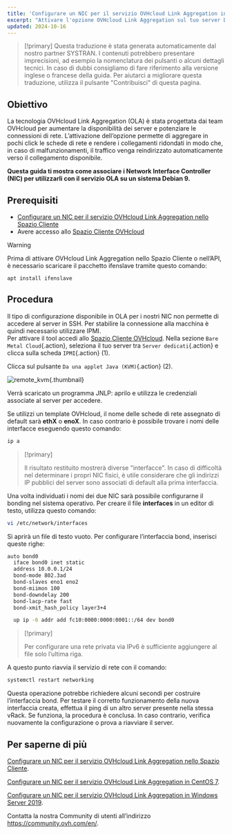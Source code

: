 ```yaml
---
title: 'Configurare un NIC per il servizio OVHcloud Link Aggregation in Debian 9'
excerpt: "Attivare l'opzione OVHcloud Link Aggregation sul tuo server Debian 9"
updated: 2024-10-16
---
```


> [!primary]
> Questa traduzione è stata generata automaticamente dal nostro partner SYSTRAN. I contenuti potrebbero presentare imprecisioni, ad esempio la nomenclatura dei pulsanti o alcuni dettagli tecnici. In caso di dubbi consigliamo di fare riferimento alla versione inglese o francese della guida. Per aiutarci a migliorare questa traduzione, utilizza il pulsante "Contribuisci" di questa pagina.
>

## Obiettivo

La tecnologia OVHcloud Link Aggregation (OLA) è stata progettata dai team OVHcloud per aumentare la disponibilità dei server e potenziare le connessioni di rete. L’attivazione dell’opzione permette di aggregare in pochi click le schede di rete e rendere i collegamenti ridondati in modo che, in caso di malfunzionamenti, il traffico venga reindirizzato automaticamente verso il collegamento disponibile.

**Questa guida ti mostra come associare i Network Interface Controller (NIC) per utilizzarli con il servizio OLA su un sistema Debian 9.**

## Prerequisiti

- [Configurare un NIC per il servizio OVHcloud Link Aggregation nello Spazio Cliente](/pages/bare_metal_cloud/dedicated_servers/ola-enable-manager)
- Avere accesso allo [Spazio Cliente OVHcloud](/links/manager)

> [!warning]
>
> Prima di attivare OVHcloud Link Aggregation nello Spazio Cliente o nell’API, è necessario scaricare il pacchetto ifenslave tramite questo comando:
>
> ```
> apt install ifenslave
> ```
>

## Procedura

Il tipo di configurazione disponibile in OLA per i nostri NIC non permette di accedere al server in SSH. Per stabilire la connessione alla macchina è quindi necessario utilizzare IPMI.
<br>Per attivare il tool accedi allo [Spazio Cliente OVHcloud](/links/manager). Nella sezione `Bare Metal Cloud`{.action}, seleziona il tuo server tra `Server dedicati`{.action} e clicca sulla scheda `IPMI`{.action} (1).

Clicca sul pulsante `Da una applet Java (KVM)`{.action} (2).

![remote_kvm](images/remote_kvm2022.png){.thumbnail}

Verrà scaricato un programma JNLP: aprilo e utilizza le credenziali associate al server per accedere.

Se utilizzi un template OVHcloud, il nome delle schede di rete assegnato di default sarà **ethX** o **enoX**. In caso contrario è possibile trovare i nomi delle interfacce eseguendo questo comando:

```bash
ip a
```

> [!primary]
>
> Il risultato restituito mostrerà diverse "interfacce". In caso di difficoltà nel determinare i propri NIC fisici, è utile considerare che gli indirizzi IP pubblici del server sono associati di default alla prima interfaccia.
>

Una volta individuati i nomi dei due NIC sarà possibile configurarne il bonding nel sistema operativo. Per creare il file **interfaces** in un editor di testo, utilizza questo comando:

```bash
vi /etc/network/interfaces
```

Si aprirà un file di testo vuoto. Per configurare l’interfaccia bond, inserisci queste righe:

```bash
auto bond0
  iface bond0 inet static
  address 10.0.0.1/24
  bond-mode 802.3ad
  bond-slaves eno1 eno2
  bond-miimon 100
  bond-downdelay 200
  bond-lacp-rate fast
  bond-xmit_hash_policy layer3+4

  up ip -6 addr add fc10:0000:0000:0001::/64 dev bond0
```

> [!primary]
>
> Per configurare una rete privata via IPv6 è sufficiente aggiungere al file solo l’ultima riga.
>

A questo punto riavvia il servizio di rete con il comando:

```bash
systemctl restart networking
```

Questa operazione potrebbe richiedere alcuni secondi per costruire l’interfaccia bond. Per testare il corretto funzionamento della nuova interfaccia creata, effettua il ping di un altro server presente nella stessa vRack. Se funziona, la procedura è conclusa. In caso contrario, verifica nuovamente la configurazione o prova a riavviare il server.

## Per saperne di più

[Configurare un NIC per il servizio OVHcloud Link Aggregation nello Spazio Cliente](/pages/bare_metal_cloud/dedicated_servers/ola-enable-manager).

[Configurare un NIC per il servizio OVHcloud Link Aggregation in CentOS 7](/pages/bare_metal_cloud/dedicated_servers/ola-enable-centos7).

[Configurare un NIC per il servizio OVHcloud Link Aggregation in Windows Server 2019](/pages/bare_metal_cloud/dedicated_servers/ola-enable-w2k19).

Contatta la nostra Community di utenti all’indirizzo <https://community.ovh.com/en/>.
